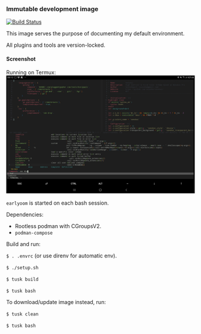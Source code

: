 ### Immutable development image

[![Build Status](https://travis-ci.com/mgnsk/dev_env.svg?branch=master)](https://travis-ci.com/mgnsk/dev_env)

This image serves the purpose of documenting my default environment.

All plugins and tools are version-locked.

#### Screenshot

Running on Termux:
![Android tablet with Termux running Vim](screenshot2.jpg)

`earlyoom` is started on each bash session.

Dependencies:

* Rootless podman with CGroupsV2.
* `podman-compose`

Build and run:

`$ . .envrc` (or use direnv for automatic env).

`$ ./setup.sh`

`$ tusk build`

`$ tusk bash`
 
 To download/update image instead, run:

`$ tusk clean`

`$ tusk bash`
